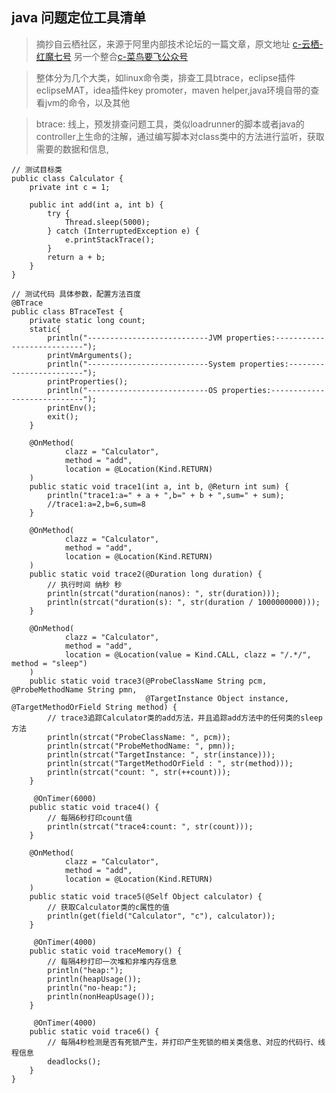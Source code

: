 ## java 问题定位工具清单
> 摘抄自云栖社区，来源于阿里内部技术论坛的一篇文章，原文地址 [c-云栖-红魔七号](https://yq.aliyun.com/articles/69520?utm_content=m_10360) 
另一个整合[c-菜鸟要飞公众号](https://mp.weixin.qq.com/s?__biz=MzA3ODg3OTk4OA==&mid=2651090865&idx=2&sn=49df190a6d63ab3c38ec162c45430263&chksm=844cc22ab33b4b3c5f9dd2466091defc8f6daf309a9503e97a7c4227e6d0e17d8f0fa21bbf8b&scene=0&xtrack=1&key=564d101db0e9f85443761feb7f989f9eccd54253bf875ebea01c5236147e89a3b6014e7b96bab3fd1675fcf44569103e5481b04defd9ba63f97e801b916994b044017b336b79cc0e85fd459c9cc01110&ascene=14&uin=MjUwOTQxMzEzNw%3D%3D&devicetype=Windows+7&version=62060739&lang=zh_CN&pass_ticket=FgzL0kxU%2FlTt5o4WLY9f7TZKnhKdg3TcFyAvh2wtmDrUYosX%2F8dctgqbhVC%2FnxYE)

> 整体分为几个大类，如linux命令类，排查工具btrace，eclipse插件eclipseMAT，idea插件key promoter，maven helper,java环境自带的查看jvm的命令，以及其他

> btrace: 线上，预发排查问题工具，类似loadrunner的脚本或者java的controller上生命的注解，通过编写脚本对class类中的方法进行监听，获取需要的数据和信息,

```
// 测试目标类
public class Calculator {
    private int c = 1;

    public int add(int a, int b) {
        try {
            Thread.sleep(5000);
        } catch (InterruptedException e) {
            e.printStackTrace();
        }
        return a + b;
    }
}

// 测试代码 具体参数，配置方法百度
@BTrace
public class BTraceTest {
    private static long count;
    static{
        println("---------------------------JVM properties:---------------------------");
        printVmArguments();
        println("---------------------------System properties:------------------------");
        printProperties();
        println("---------------------------OS properties:----------------------------");
        printEnv();
        exit();
    }

    @OnMethod(
            clazz = "Calculator",
            method = "add",
            location = @Location(Kind.RETURN)
    )
    public static void trace1(int a, int b, @Return int sum) {
        println("trace1:a=" + a + ",b=" + b + ",sum=" + sum);
        //trace1:a=2,b=6,sum=8
    }
    
    @OnMethod(
            clazz = "Calculator",
            method = "add",
            location = @Location(Kind.RETURN)
    )
    public static void trace2(@Duration long duration) {
        // 执行时间 纳秒 秒
        println(strcat("duration(nanos): ", str(duration)));
        println(strcat("duration(s): ", str(duration / 1000000000)));
    }
    
    @OnMethod(
            clazz = "Calculator",
            method = "add",
            location = @Location(value = Kind.CALL, clazz = "/.*/", method = "sleep")
    )
    public static void trace3(@ProbeClassName String pcm, @ProbeMethodName String pmn,
                              @TargetInstance Object instance, @TargetMethodOrField String method) {
        // trace3追踪Calculator类的add方法，并且追踪add方法中的任何类的sleep方法
        println(strcat("ProbeClassName: ", pcm));
        println(strcat("ProbeMethodName: ", pmn));
        println(strcat("TargetInstance: ", str(instance)));
        println(strcat("TargetMethodOrField : ", str(method)));
        println(strcat("count: ", str(++count)));
    }
    
     @OnTimer(6000)
    public static void trace4() {
        // 每隔6秒打印count值
        println(strcat("trace4:count: ", str(count)));
    }
    
    @OnMethod(
            clazz = "Calculator",
            method = "add",
            location = @Location(Kind.RETURN)
    )
    public static void trace5(@Self Object calculator) {
        // 获取Calculator类的c属性的值
        println(get(field("Calculator", "c"), calculator));
    }
    
     @OnTimer(4000)
    public static void traceMemory() {
        // 每隔4秒打印一次堆和非堆内存信息
        println("heap:");
        println(heapUsage());
        println("no-heap:");
        println(nonHeapUsage());
    }
    
     @OnTimer(4000)
    public static void trace6() {
        // 每隔4秒检测是否有死锁产生，并打印产生死锁的相关类信息、对应的代码行、线程信息
        deadlocks();
    }
}
```
